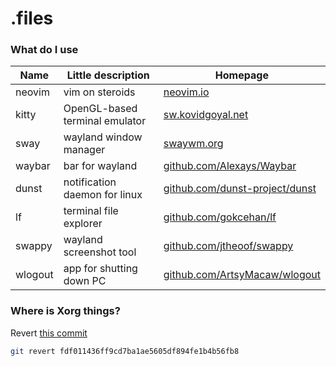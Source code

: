 # .files

### What do I use

| Name    | Little description             | Homepage                                                                 |
| ------- | ------------------------------ | ------------------------------------------------------------------------ |
| neovim  | vim on steroids                | [neovim.io](https://neovim.io)                                           |
| kitty   | OpenGL-based terminal emulator | [sw.kovidgoyal.net](https://sw.kovidgoyal.net/kitty/)                    |
| sway    | wayland window manager         | [swaywm.org](https://swaywm.org)                                         |
| waybar  | bar for wayland                | [github.com/Alexays/Waybar](https://github.com/Alexays/Waybar)           |
| dunst   | notification daemon for linux  | [github.com/dunst-project/dunst](https://github.com/dunst-project/dunst) |
| lf      | terminal file explorer         | [github.com/gokcehan/lf](https://github.com/gokcehan/lf)                 |
| swappy  | wayland screenshot tool        | [github.com/jtheoof/swappy](https://github.com/jtheoof/swappy)           |
| wlogout | app for shutting down PC       | [github.com/ArtsyMacaw/wlogout](https://github.com/ArtsyMacaw/wlogout)   |

### Where is Xorg things?

Revert [this commit](https://github.com/tsivinsky/dotfiles/commit/fdf011436ff9cd7ba1ae5605df894fe1b4b56fb8)

```bash
git revert fdf011436ff9cd7ba1ae5605df894fe1b4b56fb8
```

